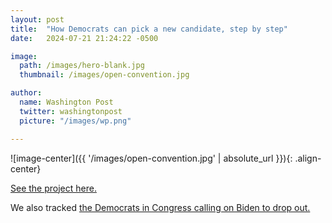 ```yaml
---
layout: post
title:  "How Democrats can pick a new candidate, step by step"
date:   2024-07-21 21:24:22 -0500

image:
  path: /images/hero-blank.jpg
  thumbnail: /images/open-convention.jpg

author:
  name: Washington Post
  twitter: washingtonpost
  picture: "/images/wp.png"

---
```


![image-center]({{ '/images/open-convention.jpg' | absolute_url }}){: .align-center}


[See the project here.][project-link]

We also tracked [the Democrats in Congress calling on Biden to drop out.][project-link-2]

<!-- ![no-alignment]({{ '/images/redistricting-texas.jpg' | absolute_url }}){: .align-right} -->

[project-link]: https://www.washingtonpost.com/politics/2024/07/21/open-convention-democrats-biden-drop-out/

[project-link-2]: https://www.washingtonpost.com/politics/interactive/2024/calls-for-joe-biden-drop-out-election-2024/